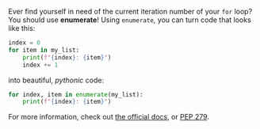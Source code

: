 Ever find yourself in need of the current iteration number of your `for` loop? You should use **enumerate**! Using `enumerate`, you can turn code that looks like this:
```py
index = 0
for item in my_list:
    print(f"{index}: {item}")
    index += 1
```
into beautiful, _pythonic_ code:
```py
for index, item in enumerate(my_list):
    print(f"{index}: {item}")
```
For more information, check out [the official docs](https://docs.python.org/3/library/functions.html#enumerate), or [PEP 279](https://www.python.org/dev/peps/pep-0279/).
